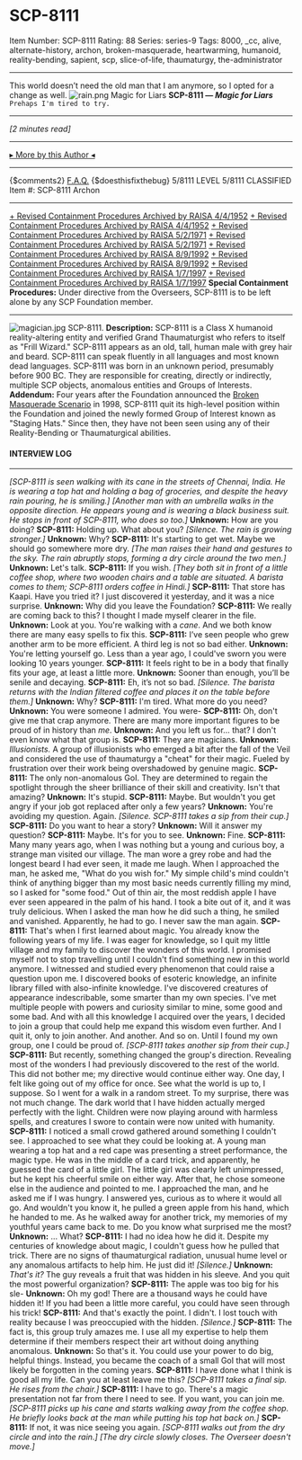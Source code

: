 # SCP-8111
Item Number: SCP-8111
Rating: 88
Series: series-9
Tags: 8000, _cc, alive, alternate-history, archon, broken-masquerade, heartwarming, humanoid, reality-bending, sapient, scp, slice-of-life, thaumaturgy, the-administrator

---

This world doesn’t need the old man that I am anymore, so I opted for a change as well.
![rain.png](https://scp-wiki.wdfiles.com/local--files/scp-8111/rain.png)
Magic for Liars
**SCP-8111 — _Magic for Liars_**
`Prehaps I'm tired to try.`
* * *
_[2 minutes read]_
* * *
[▸ More by this Author ◂](https://scp-wiki.wikidot.com/felixoupage)
* * *
{$comments2}
[F.A.Q.](https://scp-wiki.wikidot.com/component:info-ayers)
{$doesthisfixthebug}
5/8111 LEVEL 5/8111
CLASSIFIED
Item #: SCP-8111
Archon
* * *
[\+ Revised Containment Procedures Archived by RAISA 4/4/1952](javascript:;)
[\+ Revised Containment Procedures Archived by RAISA 4/4/1952](javascript:;)
[\+ Revised Containment Procedures Archived by RAISA 5/2/1971](javascript:;)
[\+ Revised Containment Procedures Archived by RAISA 5/2/1971](javascript:;)
[\+ Revised Containment Procedures Archived by RAISA 8/9/1992](javascript:;)
[\+ Revised Containment Procedures Archived by RAISA 8/9/1992](javascript:;)
[\+ Revised Containment Procedures Archived by RAISA 1/7/1997](javascript:;)
[\+ Revised Containment Procedures Archived by RAISA 1/7/1997](javascript:;)
**Special Containment Procedures:** Under directive from the Overseers, SCP-8111 is to be left alone by any SCP Foundation member.
* * *
![magician.jpg](https://scp-wiki.wdfiles.com/local--files/scp-8111/magician.jpg)
SCP-8111.
**Description:** SCP-8111 is a Class X humanoid reality-altering entity and verified Grand Thaumaturgist who refers to itself as "Frill Wizard." SCP-8111 appears as an old, tall, human male with grey hair and beard. SCP-8111 can speak fluently in all languages and most known dead languages.
SCP-8111 was born in an unknown period, presumably before 900 BC. They are responsible for creating, directly or indirectly, multiple SCP objects, anomalous entities and Groups of Interests.
**Addendum:** Four years after the Foundation announced the [Broken Masquerade Scenario](https://scp-wiki.wikidot.com/broken-masquerade-hub) in 1998, SCP-8111 quit its high-level position within the Foundation and joined the newly formed Group of Interest known as "Staging Hats." Since then, they have not been seen using any of their Reality-Bending or Thaumaturgical abilities.
#### INTERVIEW LOG
* * *
_[SCP-8111 is seen walking with its cane in the streets of Chennai, India. He is wearing a top hat and holding a bag of groceries, and despite the heavy rain pouring, he is smiling.]_
_[Another man with an umbrella walks in the opposite direction. He appears young and is wearing a black business suit. He stops in front of SCP-8111, who does so too.]_
**Unknown:** How are you doing?
**SCP-8111:** Holding up. What about you?
_[Silence. The rain is growing stronger.]_
**Unknown:** Why?
**SCP-8111:** It's starting to get wet. Maybe we should go somewhere more dry.
_[The man raises their hand and gestures to the sky. The rain abruptly stops, forming a dry circle around the two men.]_
**Unknown:** Let's talk.
**SCP-8111:** If you wish.
_[They both sit in front of a little coffee shop, where two wooden chairs and a table are situated. A barista comes to them; SCP-8111 orders coffee in Hindi.]_
**SCP-8111:** That store has Kaapi. Have you tried it? I just discovered it yesterday, and it was a nice surprise.
**Unknown:** Why did you leave the Foundation?
**SCP-8111:** We really are coming back to this? I thought I made myself clearer in the file.
**Unknown:** Look at you. You're walking with a _cane_. And we both know there are many easy spells to fix this.
**SCP-8111:** I’ve seen people who grew another arm to be more efficient. A third leg is not so bad either.
**Unknown:** You're letting yourself go. Less than a year ago, I could've sworn you were looking 10 years younger.
**SCP-8111:** It feels right to be in a body that finally fits your age, at least a little more.
**Unknown:** Sooner than enough, you’ll be senile and decaying.
**SCP-8111:** Eh, it’s not so bad.
_[Silence. The barista returns with the Indian filtered coffee and places it on the table before them.]_
**Unknown:** Why?
**SCP-8111:** I'm tired. What more do you need?
**Unknown:** You were someone I admired. You were-
**SCP-8111:** Oh, don't give me that crap anymore. There are many more important figures to be proud of in history than _me_.
**Unknown:** And you left us for… that? I don't even know what that group is.
**SCP-8111:** They are magicians.
**Unknown:** _Illusionists._ A group of illusionists who emerged a bit after the fall of the Veil and considered the use of thaumaturgy a "cheat" for their magic. Fueled by frustration over their work being overshadowed by genuine magic.
**SCP-8111:** The only non-anomalous GoI. They are determined to regain the spotlight through the sheer brilliance of their skill and creativity. Isn't that amazing?
**Unknown:** It's stupid.
**SCP-8111:** Maybe. But wouldn't you get angry if your job got replaced after only a few years?
**Unknown:** You're avoiding my question. Again.
_[Silence. SCP-8111 takes a sip from their cup.]_
**SCP-8111:** Do you want to hear a story?
**Unknown:** Will it answer my question?
**SCP-8111:** Maybe. It's for you to see.
**Unknown:** Fine.
**SCP-8111:** Many many years ago, when I was nothing but a young and curious boy, a strange man visited our village. The man wore a grey robe and had the longest beard I had ever seen, it made me laugh. When I approached the man, he asked me, "What do you wish for." My simple child's mind couldn't think of anything bigger than my most basic needs currently filling my mind, so I asked for "some food." Out of thin air, the most reddish apple I have ever seen appeared in the palm of his hand. I took a bite out of it, and it was truly delicious. When I asked the man how he did such a thing, he smiled and vanished. Apparently, he had to go. I never saw the man again.
**SCP-8111:** That's when I first learned about magic. You already know the following years of my life. I was eager for knowledge, so I quit my little village and my family to discover the wonders of this world. I promised myself not to stop travelling until I couldn't find something new in this world anymore. I witnessed and studied every phenomenon that could raise a question upon me. I discovered books of esoteric knowledge, an infinite library filled with also-infinite knowledge. I've discovered creatures of appearance indescribable, some smarter than my own species. I've met multiple people with powers and curiosity similar to mine, some good and some bad. And with all this knowledge I acquired over the years, I decided to join a group that could help me expand this wisdom even further. And I quit it, only to join another. And another. And so on. Until I found my own group, one I could be proud of.
_[SCP-8111 takes another sip from their cup.]_
**SCP-8111:** But recently, something changed the group's direction. Revealing most of the wonders I had previously discovered to the rest of the world. This did not bother me; my directive would continue either way. One day, I felt like going out of my office for once. See what the world is up to, I suppose. So I went for a walk in a random street. To my surprise, there was not much change. The dark world that I have hidden actually merged perfectly with the light. Children were now playing around with harmless spells, and creatures I swore to contain were now united with humanity.
**SCP-8111:** I noticed a small crowd gathered around something I couldn't see. I approached to see what they could be looking at. A young man wearing a top hat and a red cape was presenting a street performance, the magic type. He was in the middle of a card trick, and apparently, he guessed the card of a little girl. The little girl was clearly left unimpressed, but he kept his cheerful smile on either way. After that, he chose someone else in the audience and pointed to me. I approached the man, and he asked me if I was hungry. I answered yes, curious as to where it would all go. And wouldn't you know it, he pulled a green apple from his hand, which he handed to me. As he walked away for another trick, my memories of my youthful years came back to me. Do you know what surprised me the most?
**Unknown:** … What?
**SCP-8111:** I had no idea how he did it. Despite my centuries of knowledge about magic, I couldn't guess how he pulled that trick. There are no signs of thaumaturgical radiation, unusual hume level or any anomalous artifacts to help him. He just did it!
_[Silence.]_
**Unknown:** _That's it?_ The guy reveals a fruit that was hidden in his sleeve. And you quit the most powerful organization?
**SCP-8111:** The apple was too big for his sle-
**Unknown:** Oh my god! There are a thousand ways he could have hidden it! If you had been a little more careful, you could have seen through his trick!
**SCP-8111:** And that's exactly the point. I didn't. I lost touch with reality because I was preoccupied with the hidden.
_[Silence.]_
**SCP-8111:** The fact is, this group truly amazes me. I use all my expertise to help them determine if their members respect their art without doing anything anomalous.
**Unknown:** So that's it. You could use your power to do big, helpful things. Instead, you became the coach of a small GoI that will most likely be forgotten in the coming years.
**SCP-8111:** I have done what I think is good all my life. Can you at least leave me this?
_[SCP-8111 takes a final sip. He rises from the chair.]_
**SCP-8111:** I have to go. There's a magic presentation not far from there I need to see. If you want, you can join me.
_[SCP-8111 picks up his cane and starts walking away from the coffee shop. He briefly looks back at the man while putting his top hat back on.]_
**SCP-8111:** If not, it was nice seeing you again.
_[SCP-8111 walks out from the dry circle and into the rain.]_
_[The dry circle slowly closes. The Overseer doesn't move.]_